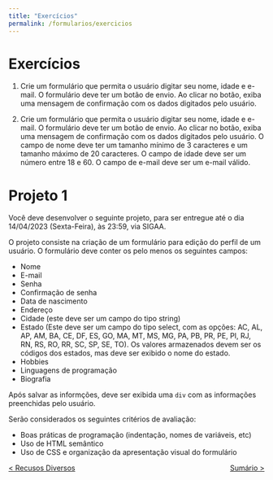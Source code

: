 ```yaml
---
title: "Exercícios"
permalink: /formularios/exercicios
---
```


# Exercícios

1. Crie um formulário que permita o usuário digitar seu nome, idade e e-mail. O formulário deve ter um botão de envio. Ao clicar no botão, exiba uma mensagem de confirmação com os dados digitados pelo usuário.

2. Crie um formulário que permita o usuário digitar seu nome, idade e e-mail. O formulário deve ter um botão de envio. Ao clicar no botão, exiba uma mensagem de confirmação com os dados digitados pelo usuário. O campo de nome deve ter um tamanho mínimo de 3 caracteres e um tamanho máximo de 20 caracteres. O campo de idade deve ser um número entre 18 e 60. O campo de e-mail deve ser um e-mail válido.

# Projeto 1

Você deve desenvolver o seguinte projeto, para ser entregue até o dia 14/04/2023 (Sexta-Feira), às 23:59, via SIGAA.

O projeto consiste na criação de um formulário para edição do perfil de um usuário. O formulário deve conter os pelo menos os seguintes campos:

- Nome
- E-mail
- Senha
- Confirmação de senha
- Data de nascimento
- Endereço
- Cidade (este deve ser um campo do tipo string)
- Estado (Este deve ser um campo do tipo select, com as opções: AC, AL, AP, AM, BA, CE, DF, ES, GO, MA, MT, MS, MG, PA, PB, PR, PE, PI, RJ, RN, RS, RO, RR, SC, SP, SE, TO). Os valores armazenados devem ser os códigos dos estados, mas deve ser exibido o nome do estado.
- Hobbies
- Linguagens de programação
- Biografia

Após salvar as informções, deve ser exibida uma `div` com as informações preenchidas pelo usuário.

Serão considerados os seguintes critérios de avaliação:

- Boas práticas de programação (indentação, nomes de variáveis, etc)
- Uso de HTML semântico
- Uso de CSS e organização da apresentação visual do formulário

<span style="display: flex; justify-content: space-between;"><span>[&lt; Recusos Diversos](recusos-diversos.html "Voltar")</span> <span>[Sumário &gt;](../ "Próximo")</span></span>